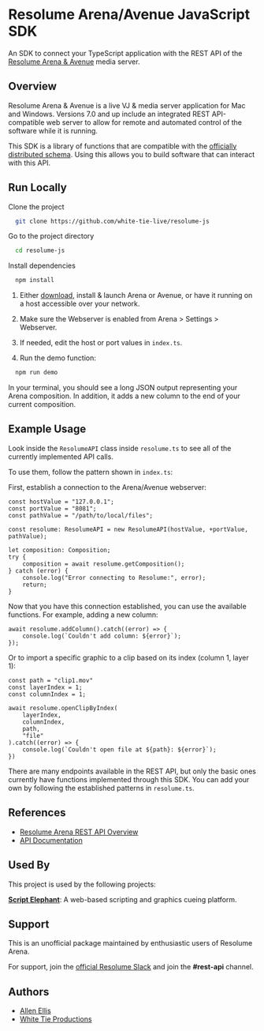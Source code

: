 
# Resolume Arena/Avenue JavaScript SDK

An SDK to connect your TypeScript application with the REST API of the [Resolume Arena & Avenue](https://resolume.com) media server.



## Overview

Resolume Arena & Avenue is a live VJ & media server application for Mac and Windows. Versions 7.0 and up include an integrated REST API-compatible web server to allow for remote and automated control of the software while it is running.

This SDK is a library of functions that are compatible with the [officially distributed schema](https://resolume.com/docs/restapi/swagger.yaml). Using this allows you to build software that can interact with this API.
## Run Locally

Clone the project

```bash
  git clone https://github.com/white-tie-live/resolume-js
```

Go to the project directory

```bash
  cd resolume-js
```

Install dependencies

```bash
  npm install
```

1. Either [download](https://resolume.com/download), install & launch Arena or Avenue, or have it running on a host accessible over your network.

2. Make sure the Webserver is enabled from Arena > Settings > Webserver.

3. If needed, edit the host or port values in `index.ts`.

4. Run the demo function:

```bash
  npm run demo
```

In your terminal, you should see a long JSON output representing your Arena composition. In addition, it adds a new column to the end of your current composition.


## Example Usage

Look inside the `ResolumeAPI` class inside `resolume.ts` to see all of the currently implemented API calls.

To use them, follow the pattern shown in `index.ts`:

First, establish a connection to the Arena/Avenue webserver:

```tsx
const hostValue = "127.0.0.1";
const portValue = "8081";
const pathValue = "/path/to/local/files";

const resolume: ResolumeAPI = new ResolumeAPI(hostValue, +portValue, pathValue);

let composition: Composition;
try {
    composition = await resolume.getComposition();
} catch (error) {
    console.log("Error connecting to Resolume:", error);
    return;
}
```

Now that you have this connection established, you can use the available functions. For example, adding a new column:

```tsx
await resolume.addColumn().catch((error) => {
    console.log(`Couldn't add column: ${error}`);
});
```

Or to import a specific graphic to a clip based on its index (column 1, layer 1):

```tsx
const path = "clip1.mov"
const layerIndex = 1;
const columnIndex = 1;

await resolume.openClipByIndex(
    layerIndex,
    columnIndex,
    path,
    "file"
).catch((error) => {
    console.log(`Couldn't open file at ${path}: ${error}`);
})
 ```

There are many endpoints available in the REST API, but only the basic ones currently have functions implemented through this SDK. You can add your own by following the established patterns in `resolume.ts`.
## References

- [Resolume Arena REST API Overview](https://resolume.com/support/en/restapi)
- [API Documentation](https://resolume.com/docs/restapi/)



## Used By

This project is used by the following projects:

[**Script Elephant**](https://scriptelephant.com): A web-based scripting and graphics cueing platform.



## Support

This is an unofficial package maintained by enthusiastic users of Resolume Arena.

For support, join the [official Resolume Slack](https://join.slack.com/t/resolumecommunity/shared_invite/zt-kv27u7xj-TGwE~kZBTHKkyh169sbHrg) and join the **#rest-api** channel.


## Authors

- [Allen Ellis](https://www.github.com/allenellis)
- [White Tie Productions](https://whitetielive.com)